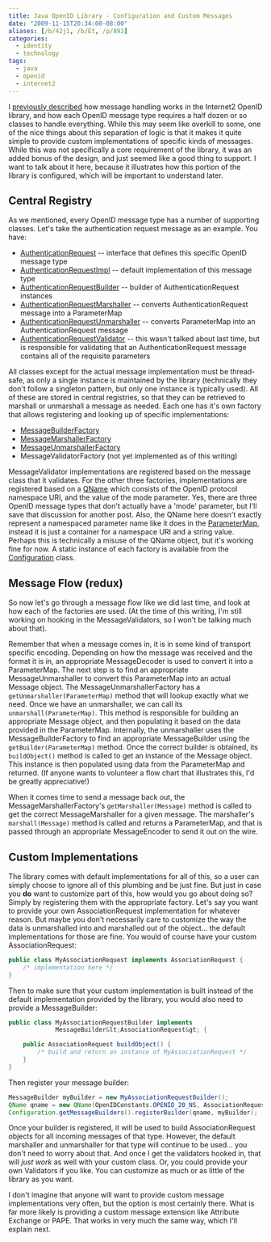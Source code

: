 ```yaml
---
title: Java OpenID Library - Configuration and Custom Messages
date: "2009-11-15T20:34:00-08:00"
aliases: [/b/42j1, /b/Et, /p/893]
categories:
  - identity
  - technology
tags:
  - java
  - openid
  - internet2
---
```


I [previously described][] how message handling works in the Internet2 OpenID library, and how each OpenID message type
requires a half dozen or so classes to handle everything. While this may seem like overkill to some, one of the nice
things about this separation of logic is that it makes it quite simple to provide custom implementations of specific
kinds of messages. While this was not specifically a core requirement of the library, it was an added bonus of the
design, and just seemed like a good thing to support. I want to talk about it here, because it illustrates how this
portion of the library is configured, which will be important to understand later.

[previously described]: /2009/11/java-openid-library-design-message-handling

## Central Registry

As we mentioned, every OpenID message type has a number of supporting classes. Let's take the authentication request
message as an example. You have:

- [AuthenticationRequest][] -- interface that defines this specific OpenID message type
- [AuthenticationRequestImpl][] -- default implementation of this message type
- [AuthenticationRequestBuilder][] -- builder of AuthenticationRequest instances
- [AuthenticationRequestMarshaller][] -- converts AuthenticationRequest message into a ParameterMap
- [AuthenticationRequestUnmarshaller][] -- converts ParameterMap into an AuthenticationRequest message
- [AuthenticationRequestValidator][] -- this wasn't talked about last time, but is responsible for validating that an
  AuthenticationRequest message contains all of the requisite parameters

All classes except for the actual message implementation must be thread-safe, as only a single instance is maintained by
the library (technically they don't follow a singleton pattern, but only one instance is typically used). All of these
are stored in central registries, so that they can be retrieved to marshall or unmarshall a message as needed. Each one
has it's own factory that allows registering and looking up of specific implementations:

- [MessageBuilderFactory][]
- [MessageMarshallerFactory][]
- [MessageUnmarshallerFactory][]
- MessageValidatorFactory (not yet implemented as of this writing)

MessageValidator implementations are registered based on the message class that it validates. For the other three
factories, implementations are registered based on a [QName][] which consists of the OpenID protocol namespace URI, and
the value of the mode parameter. Yes, there are three OpenID message types that don't actually have a 'mode' parameter,
but I'll save that discussion for another post. Also, the QName here doesn't exactly represent a namespaced parameter
name like it does in the [ParameterMap][], instead it is just a container for a namespace URI and a string value.
Perhaps this is technically a misuse of the QName object, but it's working fine for now. A static instance of each
factory is available from the [Configuration][] class.

[AuthenticationRequest]: https://github.com/willnorris/java-openid/blob/master/src/main/java/edu/internet2/middleware/openid/message/AuthenticationRequest.java
[AuthenticationRequestImpl]: https://github.com/willnorris/java-openid/blob/master/src/main/java/edu/internet2/middleware/openid/message/impl/AuthenticationRequestImpl.java
[AuthenticationRequestBuilder]: https://github.com/willnorris/java-openid/blob/master/src/main/java/edu/internet2/middleware/openid/message/impl/AuthenticationRequestBuilder.java
[AuthenticationRequestMarshaller]: https://github.com/willnorris/java-openid/blob/master/src/main/java/edu/internet2/middleware/openid/message/impl/AuthenticationRequestMarshaller.java
[AuthenticationRequestUnmarshaller]: https://github.com/willnorris/java-openid/blob/master/src/main/java/edu/internet2/middleware/openid/message/impl/AuthenticationRequestUnmarshaller.java
[AuthenticationRequestValidator]: https://github.com/willnorris/java-openid/blob/master/src/main/java/edu/internet2/middleware/openid/message/impl/AuthenticationRequestValidator.java
[MessageBuilderFactory]: https://github.com/willnorris/java-openid/blob/master/src/main/java/edu/internet2/middleware/openid/message/MessageBuilderFactory.java
[MessageMarshallerFactory]: https://github.com/willnorris/java-openid/blob/master/src/main/java/edu/internet2/middleware/openid/message/io/MessageMarshallerFactory.java
[MessageUnmarshallerFactory]: https://github.com/willnorris/java-openid/blob/master/src/main/java/edu/internet2/middleware/openid/message/io/MessageUnmarshallerFactory.java
[QName]: http://java.sun.com/j2se/1.5.0/docs/api/javax/xml/namespace/QName.html
[ParameterMap]: https://github.com/willnorris/java-openid/blob/master/src/main/java/edu/internet2/middleware/openid/common/ParameterMap.java
[Configuration]: https://github.com/willnorris/java-openid/blob/master/src/main/java/edu/internet2/middleware/openid/Configuration.java

## Message Flow (redux)

So now let's go through a message flow like we did last time, and look at how each of the factories are used. (At the
time of this writing, I'm still working on hooking in the MessageValidators, so I won't be talking much about that).

Remember that when a message comes in, it is in some kind of transport specific encoding. Depending on how the message
was received and the format it is in, an appropriate MessageDecoder is used to convert it into a ParameterMap. The next
step is to find an appropriate MessageUnmarshaller to convert this ParameterMap into an actual Message object. The
MessageUnmarshallerFactory has a `getUnmarshaller(ParameterMap)` method that will lookup exactly what we
need. Once we have an unmarshaller, we can call its `unmarshall(ParameterMap)`. This method is responsible
for building an appropriate Message object, and then populating it based on the data provided in the ParameterMap.
Internally, the unmarshaller uses the MessageBuilderFactory to find an appropriate MessageBuilder using the
`getBuilder(ParameterMap)` method. Once the correct builder is obtained, its `buildObject()`
method is called to get an instance of the Message object. This instance is then populated using data from the
ParameterMap and returned. (If anyone wants to volunteer a flow chart that illustrates this, I'd be greatly
appreciative!)

When it comes time to send a message back out, the MessageMarshallerFactory's `getMarshaller(Message)` method is called
to get the correct MessageMarshaller for a given message. The marshaller's `marshall(Message)` method is called and
returns a ParameterMap, and that is passed through an appropriate MessageEncoder to send it out on the wire.

## Custom Implementations

The library comes with default implementations for all of this, so a user can simply choose to ignore all of this
plumbing and be just fine. But just in case you **do** want to customize part of this, how would you go
about doing so? Simply by registering them with the appropriate factory. Let's say you want to provide your own
AssociationRequest implementation for whatever reason. But maybe you don't necessarily care to customize the way the
data is unmarshalled into and marshalled out of the object... the default implementations for those are fine. You would
of course have your custom AssociationRequest:

```java
public class MyAssociationRequest implements AssociationRequest {
    /* implementation here */
}
```

Then to make sure that your custom implementation is built instead of the default implementation provided by the
library, you would also need to provide a MessageBuilder:

```java
public class MyAssociationRequestBuilder implements
             MessageBuilder&lt;AssociationRequest&gt; {

    public AssociationRequest buildObject() {
        /* build and return an instance of MyAssociationRequest */
    }
}
```

Then register your message builder:

```java
MessageBuilder myBuilder = new MyAssociationRequestBuilder();
QName qname = new QName(OpenIDConstants.OPENID_20_NS, AssociationRequest.MODE);
Configuration.getMessageBuilders().registerBuilder(qname, myBuilder);
```

Once your builder is registered, it will be used to build AssociationRequest objects for all incoming messages of that
type. However, the default marshaller and unmarshaller for that type will continue to be used... you don't need to
worry about that. And once I get the validators hooked in, that will _just work_ as well with your custom class.
Or, you could provide your own Validators if you like. You can customize as much or as little of the library as you
want.

I don't imagine that anyone will want to provide custom message implementations very often, but the option is most
certainly there. What is far more likely is providing a custom message extension like Attribute Exchange or PAPE. That
works in very much the same way, which I'll explain next.
